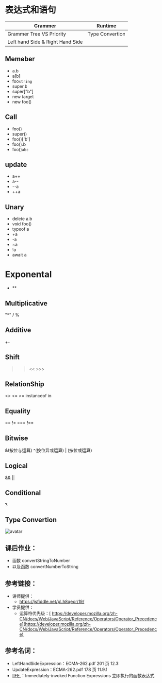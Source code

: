 # 表达式和语句

| Grammer | Runtime |
| --- | --- | 
| Grammer Tree VS Priority | Type Convertion |
| Left hand Side & Right Hand Side |  |


## Memeber
- a.b
- a[b]
- foo`string`
- super.b
- super["b"]
- new target
- new foo()

## Call
- foo()
- super()
- foo()['b']
- foo().b
- foo()`abc`

## update
- a++
- a--
- --a
- ++a
  
## Unary

- delete a.b
- void foo()
- typeof a
- +a
- -a
- ~a
- !a
- await a

# Exponental

- **

## Multiplicative
"*" / %
  

## Additive
+-

## Shift
 >> <<  >>>

## RelationShip
<> <=  >=  instanceof in 

## Equality
== != === !==
## Bitwise
&(按位与运算)  ^(按位异或运算) | (按位或运算)

## Logical
&& ||

## Conditional
?:


## Type Convertion
![avatar](https://static001.geekbang.org/resource/image/71/20/71bafbd2404dc3ffa5ccf5d0ba077720.jpg)


## 课后作业：

- 函数 convertStringToNumber
- 以及函数 convertNumberToString


## 参考链接：

- 讲师提供：
  - <https://jsfiddle.net/pLh8qeor/19/>
- 学员提供：
  - 运算符优先级：[ https://developer.mozilla.org/zh-CN/docs/Web/JavaScript/Reference/Operators/Operator_Precedence](https://developer.mozilla.org/zh-CN/docs/Web/JavaScript/Reference/Operators/Operator_Precedence)

## 参考名词：

- LeftHandSideExpression：ECMA-262.pdf 201 页 12.3
- UpdateExpression：ECMA-262.pdf 178 页 11.9.1
- [IIFE ](https://zh.wikipedia.org/wiki/%E7%AB%8B%E5%8D%B3%E8%B0%83%E7%94%A8%E5%87%BD%E6%95%B0%E8%A1%A8%E8%BE%BE%E5%BC%8F)：Immediately-invoked Function Expressions 立即执行的函数表达式